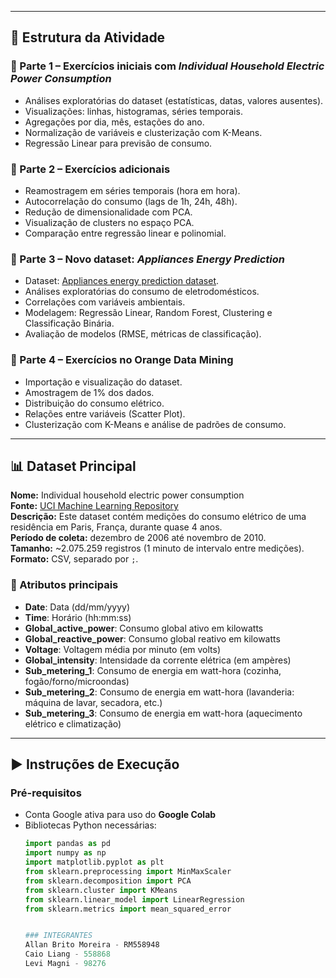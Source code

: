 
---

## 📂 Estrutura da Atividade

### 🔹 Parte 1 – Exercícios iniciais com *Individual Household Electric Power Consumption*
- Análises exploratórias do dataset (estatísticas, datas, valores ausentes).
- Visualizações: linhas, histogramas, séries temporais.
- Agregações por dia, mês, estações do ano.
- Normalização de variáveis e clusterização com K-Means.
- Regressão Linear para previsão de consumo.

### 🔹 Parte 2 – Exercícios adicionais
- Reamostragem em séries temporais (hora em hora).
- Autocorrelação do consumo (lags de 1h, 24h, 48h).
- Redução de dimensionalidade com PCA.
- Visualização de clusters no espaço PCA.
- Comparação entre regressão linear e polinomial.

### 🔹 Parte 3 – Novo dataset: *Appliances Energy Prediction*
- Dataset: [Appliances energy prediction dataset](https://archive.ics.uci.edu/dataset/374/appliances+energy+prediction).
- Análises exploratórias do consumo de eletrodomésticos.
- Correlações com variáveis ambientais.
- Modelagem: Regressão Linear, Random Forest, Clustering e Classificação Binária.
- Avaliação de modelos (RMSE, métricas de classificação).

### 🔹 Parte 4 – Exercícios no Orange Data Mining
- Importação e visualização do dataset.
- Amostragem de 1% dos dados.
- Distribuição do consumo elétrico.
- Relações entre variáveis (Scatter Plot).
- Clusterização com K-Means e análise de padrões de consumo.

---

## 📊 Dataset Principal

**Nome:** Individual household electric power consumption  
**Fonte:** [UCI Machine Learning Repository](https://archive.ics.uci.edu/dataset/235/individual+household+electric+power+consumption)  
**Descrição:** Este dataset contém medições do consumo elétrico de uma residência em Paris, França, durante quase 4 anos.  
**Período de coleta:** dezembro de 2006 até novembro de 2010.  
**Tamanho:** ~2.075.259 registros (1 minuto de intervalo entre medições).  
**Formato:** CSV, separado por `;`.

### 🔑 Atributos principais
- **Date**: Data (dd/mm/yyyy)  
- **Time**: Horário (hh:mm:ss)  
- **Global_active_power**: Consumo global ativo em kilowatts  
- **Global_reactive_power**: Consumo global reativo em kilowatts  
- **Voltage**: Voltagem média por minuto (em volts)  
- **Global_intensity**: Intensidade da corrente elétrica (em ampères)  
- **Sub_metering_1**: Consumo de energia em watt-hora (cozinha, fogão/forno/microondas)  
- **Sub_metering_2**: Consumo de energia em watt-hora (lavanderia: máquina de lavar, secadora, etc.)  
- **Sub_metering_3**: Consumo de energia em watt-hora (aquecimento elétrico e climatização)  

---

## ▶️ Instruções de Execução

### Pré-requisitos
- Conta Google ativa para uso do **Google Colab**  
- Bibliotecas Python necessárias:  
  ```python
  import pandas as pd
  import numpy as np
  import matplotlib.pyplot as plt
  from sklearn.preprocessing import MinMaxScaler
  from sklearn.decomposition import PCA
  from sklearn.cluster import KMeans
  from sklearn.linear_model import LinearRegression
  from sklearn.metrics import mean_squared_error


  ### INTEGRANTES
  Allan Brito Moreira - RM558948
  Caio Liang - 558868
  Levi Magni - 98276
